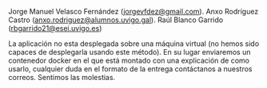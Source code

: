 Jorge Manuel Velasco Fernández (jorgevfdez@gmail.com).
Anxo Rodríguez Castro (anxo.rodriguez@alumnos.uvigo.gal).
Raúl Blanco Garrido (rbgarrido21@esei.uvigo.es)

La aplicación no esta desplegada sobre una máquina virtual (no hemos sido capaces de desplegarla usando este método). 
En su lugar enviaremos un contenedor docker en el que está montado con una explicación de como usarlo, cualquier duda en el formato de la entrega contáctanos a nuestros correos.
Sentimos las molestias.
